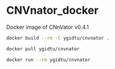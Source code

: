 # CNVnator_docker


Docker image of CNnVator v0.4.1

```bash
docker build --rm -t ygidtu/cnvnator .

docker pull ygidtu/cnvnator

docker run --rm ygidtu/cnvnator
```
